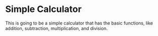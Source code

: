 # Simple Calculator

This is going to be a simple calculator that has the basic functions, like
addition, subtraction, multiplication, and division.

